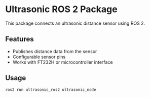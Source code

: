 # Ultrasonic ROS 2 Package

This package connects an ultrasonic distance sensor using ROS 2.

## Features
- Publishes distance data from the sensor
- Configurable sensor pins
- Works with FT232H or microcontroller interface

## Usage

```bash
ros2 run ultrasonic_ros2 ultrasonic_node
